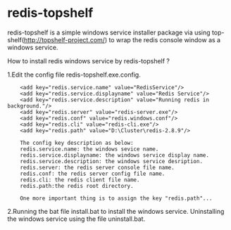 redis-topshelf
==============
redis-topshelf is a simple windows service installer package via using top-shelf(http://topshelf-project.com/) to wrap the redis console window as a windows service.

How to install redis windows service by redis-topshelf ?

1.Edit the config file redis-topshelf.exe.config.

        <add key="redis.service.name" value="RedisService"/>
		<add key="redis.service.displayname" value="Redis Service"/>
		<add key="redis.service.description" value="Running redis in background."/>
		<add key="redis.server" value="redis-server.exe"/>
		<add key="redis.conf" value="redis.windows.conf"/>
		<add key="redis.cli" value="redis-cli.exe"/>
		<add key="redis.path" value="D:\Cluster\redis-2.8.9"/>
		
		The config key description as below:
		redis.service.name: the windows sevice name.
		redis.service.displayname: the windows service display name.
		redis.service.description: the windows service desription.
		redis.server: the redis server console file name.
		redis.conf: the redis server config file name.
		redis.cli: the redis client file name.
		redis.path:the redis root directory.
		
		One more important thing is to assign the key "redis.path"...
		
2.Running the bat file install.bat to install the windows service.
  Uninstalling the windows service using the file uninstall.bat.
